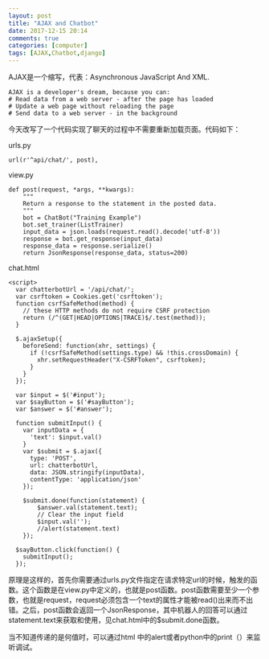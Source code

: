 ```yaml
---
layout: post
title: "AJAX and Chatbot"
date: 2017-12-15 20:14
comments: true
categories: [computer]
tags: [AJAX,Chatbot,django]
---
```

AJAX是一个缩写，代表：Asynchronous JavaScript And XML.  

    AJAX is a developer's dream, because you can:
    # Read data from a web server - after the page has loaded
    # Update a web page without reloading the page
    # Send data to a web server - in the background

今天改写了一个代码实现了聊天的过程中不需要重新加载页面。代码如下：   

urls.py

    url(r'^api/chat/', post), 

view.py

    def post(request, *args, **kwargs):
        """
        Return a response to the statement in the posted data.
        """
        bot = ChatBot("Training Example")
        bot.set_trainer(ListTrainer)
        input_data = json.loads(request.read().decode('utf-8'))
        response = bot.get_response(input_data)
        response_data = response.serialize()
        return JsonResponse(response_data, status=200)

chat.html

    <script>
      var chatterbotUrl = '/api/chat/';
      var csrftoken = Cookies.get('csrftoken');
      function csrfSafeMethod(method) {
        // these HTTP methods do not require CSRF protection
        return (/^(GET|HEAD|OPTIONS|TRACE)$/.test(method));
      }

      $.ajaxSetup({
        beforeSend: function(xhr, settings) {
          if (!csrfSafeMethod(settings.type) && !this.crossDomain) {
            xhr.setRequestHeader("X-CSRFToken", csrftoken);
          }
        }
      });

      var $input = $('#input');
      var $sayButton = $('#sayButton');
      var $answer = $('#answer');

      function submitInput() {
        var inputData = {
          'text': $input.val()
        }
        var $submit = $.ajax({
          type: 'POST',
          url: chatterbotUrl,
          data: JSON.stringify(inputData),
          contentType: 'application/json'
        });

        $submit.done(function(statement) {
            $answer.val(statement.text);
            // Clear the input field
            $input.val('');
            //alert(statement.text)
        });

      $sayButton.click(function() {
        submitInput();
      });


原理是这样的，首先你需要通过urls.py文件指定在请求特定url的时候，触发的函数。这个函数是在view.py中定义的，也就是post函数。post函数需要至少一个参数，也就是request，request必须包含一个text的属性才能被read()出来而不出错。之后，post函数会返回一个JsonResponse，其中机器人的回答可以通过statement.text来获取和使用，见chat.html中的$submit.done函数。  

当不知道传递的是何值时，可以通过html 中的alert或者python中的print（）来监听调试。
